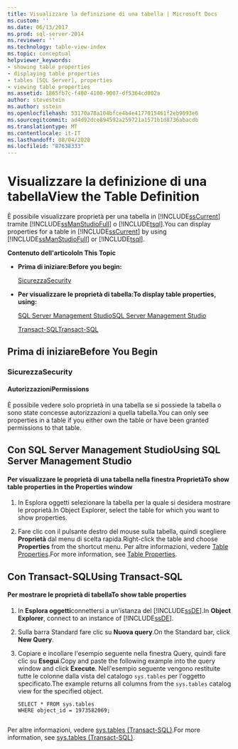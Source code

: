 ```yaml
---
title: Visualizzare la definizione di una tabella | Microsoft Docs
ms.custom: ''
ms.date: 06/13/2017
ms.prod: sql-server-2014
ms.reviewer: ''
ms.technology: table-view-index
ms.topic: conceptual
helpviewer_keywords:
- showing table properties
- displaying table properties
- tables [SQL Server], properties
- viewing table properties
ms.assetid: 1865fb7c-f480-4100-9007-df5364cd002a
author: stevestein
ms.author: sstein
ms.openlocfilehash: 53170a78a104bfce4b4e4177015461f2eb9093e6
ms.sourcegitcommit: ad4d92dce894592a259721a1571b1d8736abacdb
ms.translationtype: MT
ms.contentlocale: it-IT
ms.lasthandoff: 08/04/2020
ms.locfileid: "87638333"
---
```

# <a name="view-the-table-definition"></a><span data-ttu-id="19b18-102">Visualizzare la definizione di una tabella</span><span class="sxs-lookup"><span data-stu-id="19b18-102">View the Table Definition</span></span>
  <span data-ttu-id="19b18-103">È possibile visualizzare proprietà per una tabella in [!INCLUDE[ssCurrent](../../includes/sscurrent-md.md)] tramite [!INCLUDE[ssManStudioFull](../../includes/ssmanstudiofull-md.md)] o [!INCLUDE[tsql](../../includes/tsql-md.md)].</span><span class="sxs-lookup"><span data-stu-id="19b18-103">You can display properties for a table in [!INCLUDE[ssCurrent](../../includes/sscurrent-md.md)] by using [!INCLUDE[ssManStudioFull](../../includes/ssmanstudiofull-md.md)] or [!INCLUDE[tsql](../../includes/tsql-md.md)].</span></span>  
  
 <span data-ttu-id="19b18-104">**Contenuto dell'articolo**</span><span class="sxs-lookup"><span data-stu-id="19b18-104">**In This Topic**</span></span>  
  
-   <span data-ttu-id="19b18-105">**Prima di iniziare:**</span><span class="sxs-lookup"><span data-stu-id="19b18-105">**Before you begin:**</span></span>  
  
     [<span data-ttu-id="19b18-106">Sicurezza</span><span class="sxs-lookup"><span data-stu-id="19b18-106">Security</span></span>](#Security)  
  
-   <span data-ttu-id="19b18-107">**Per visualizzare le proprietà di tabella:**</span><span class="sxs-lookup"><span data-stu-id="19b18-107">**To display table properties, using:**</span></span>  
  
     [<span data-ttu-id="19b18-108">SQL Server Management Studio</span><span class="sxs-lookup"><span data-stu-id="19b18-108">SQL Server Management Studio</span></span>](#SSMSProcedure)  
  
     [<span data-ttu-id="19b18-109">Transact-SQL</span><span class="sxs-lookup"><span data-stu-id="19b18-109">Transact-SQL</span></span>](#TsqlProcedure)  
  
##  <a name="before-you-begin"></a><a name="BeforeYouBegin"></a> <span data-ttu-id="19b18-110">Prima di iniziare</span><span class="sxs-lookup"><span data-stu-id="19b18-110">Before You Begin</span></span>  
  
###  <a name="security"></a><a name="Security"></a> <span data-ttu-id="19b18-111">Sicurezza</span><span class="sxs-lookup"><span data-stu-id="19b18-111">Security</span></span>  
  
####  <a name="permissions"></a><a name="Permissions"></a> <span data-ttu-id="19b18-112">Autorizzazioni</span><span class="sxs-lookup"><span data-stu-id="19b18-112">Permissions</span></span>  
 <span data-ttu-id="19b18-113">È possibile vedere solo proprietà in una tabella se si possiede la tabella o sono state concesse autorizzazioni a quella tabella.</span><span class="sxs-lookup"><span data-stu-id="19b18-113">You can only see properties in a table if you either own the table or have been granted permissions to that table.</span></span>  
  
##  <a name="using-sql-server-management-studio"></a><a name="SSMSProcedure"></a> <span data-ttu-id="19b18-114">Con SQL Server Management Studio</span><span class="sxs-lookup"><span data-stu-id="19b18-114">Using SQL Server Management Studio</span></span>  
  
#### <a name="to-show-table-properties-in-the-properties-window"></a><span data-ttu-id="19b18-115">Per visualizzare le proprietà di una tabella nella finestra Proprietà</span><span class="sxs-lookup"><span data-stu-id="19b18-115">To show table properties in the Properties window</span></span>  
  
1.  <span data-ttu-id="19b18-116">In Esplora oggetti selezionare la tabella per la quale si desidera mostrare le proprietà.</span><span class="sxs-lookup"><span data-stu-id="19b18-116">In Object Explorer, select the table for which you want to show properties.</span></span>  
  
2.  <span data-ttu-id="19b18-117">Fare clic con il pulsante destro del mouse sulla tabella, quindi scegliere **Proprietà** dal menu di scelta rapida.</span><span class="sxs-lookup"><span data-stu-id="19b18-117">Right-click the table and choose **Properties** from the shortcut menu.</span></span> <span data-ttu-id="19b18-118">Per altre informazioni, vedere [Table Properties](table-properties-ssms.md).</span><span class="sxs-lookup"><span data-stu-id="19b18-118">For more information, see [Table Properties](table-properties-ssms.md).</span></span>  
  
##  <a name="using-transact-sql"></a><a name="TsqlProcedure"></a> <span data-ttu-id="19b18-119">Con Transact-SQL</span><span class="sxs-lookup"><span data-stu-id="19b18-119">Using Transact-SQL</span></span>  
  
#### <a name="to-show-table-properties"></a><span data-ttu-id="19b18-120">Per mostrare le proprietà di tabella</span><span class="sxs-lookup"><span data-stu-id="19b18-120">To show table properties</span></span>  
  
1.  <span data-ttu-id="19b18-121">In **Esplora oggetti**connettersi a un'istanza del [!INCLUDE[ssDE](../../includes/ssde-md.md)].</span><span class="sxs-lookup"><span data-stu-id="19b18-121">In **Object Explorer**, connect to an instance of [!INCLUDE[ssDE](../../includes/ssde-md.md)].</span></span>  
  
2.  <span data-ttu-id="19b18-122">Sulla barra Standard fare clic su **Nuova query**.</span><span class="sxs-lookup"><span data-stu-id="19b18-122">On the Standard bar, click **New Query**.</span></span>  
  
3.  <span data-ttu-id="19b18-123">Copiare e incollare l'esempio seguente nella finestra Query, quindi fare clic su **Esegui**.</span><span class="sxs-lookup"><span data-stu-id="19b18-123">Copy and paste the following example into the query window and click **Execute**.</span></span> <span data-ttu-id="19b18-124">Nell'esempio seguente vengono restituite tutte le colonne dalla vista del catalogo `sys.tables` per l'oggetto specificato.</span><span class="sxs-lookup"><span data-stu-id="19b18-124">The example returns all columns from the `sys.tables` catalog view for the specified object.</span></span>  
  
    ```  
    SELECT * FROM sys.tables  
    WHERE object_id = 1973582069;  
  
    ```  
  
 <span data-ttu-id="19b18-125">Per altre informazioni, vedere [sys.tables &#40;Transact-SQL&#41;](/sql/relational-databases/system-catalog-views/sys-tables-transact-sql).</span><span class="sxs-lookup"><span data-stu-id="19b18-125">For more information, see [sys.tables &#40;Transact-SQL&#41;](/sql/relational-databases/system-catalog-views/sys-tables-transact-sql).</span></span>  
  
###  <a name="TsqlExample"></a>  
